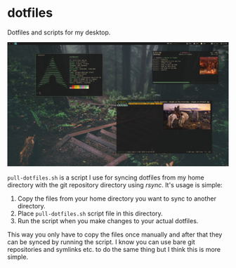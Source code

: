 # dotfiles

Dotfiles and scripts for my desktop.

<img src="/scrot.png" width="800">

`pull-dotfiles.sh` is a script I use for syncing dotfiles from my home directory with the git repository directory using _rsync_. It's usage is simple:

1. Copy the files from your home directory you want to sync to another directory.
2. Place `pull-dotfiles.sh` script file in this directory.
3. Run the script when you make changes to your actual dotfiles.

This way you only have to copy the files once manually and after that they can be synced by running the script.
I know you can use bare git repositories and symlinks etc. to do the same thing but I think this is more simple.
